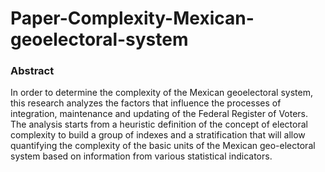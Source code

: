 # Paper-Complexity-Mexican-geoelectoral-system

### Abstract

In order to determine the complexity of the Mexican geoelectoral
system, this research analyzes the factors that influence the
processes of integration, maintenance and updating of the Federal Register
of Voters. The analysis starts from a heuristic definition of the
concept of electoral complexity to build a group of indexes and a stratification
that will allow quantifying the complexity of the basic units
of the Mexican geo-electoral system based on information from various
statistical indicators.
